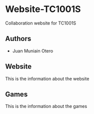 # Website-TC1001S
Collaboration website for TC1001S

## Authors

- Juan Muniain Otero

## Website

This is the information about the website

## Games

This is the information about the games

